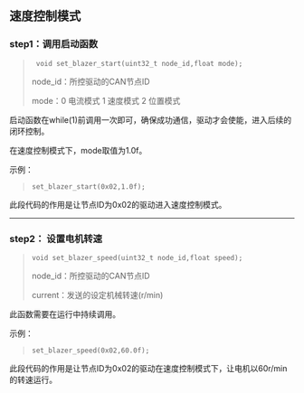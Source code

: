 ## 速度控制模式

### **step1：调用启动函数**

> ```
>  void set_blazer_start(uint32_t node_id,float mode);
> ```
>
> node_id：所控驱动的CAN节点ID
>
> mode：0 电流模式 1 速度模式 2 位置模式

启动函数在while(1)前调用一次即可，确保成功通信，驱动才会使能，进入后续的闭环控制。

在速度控制模式下，mode取值为1.0f。

示例：

> ```
> set_blazer_start(0x02,1.0f);
> ```

此段代码的作用是让节点ID为0x02的驱动进入速度控制模式。

------

### **step2： 设置电机转速**

> ```
> void set_blazer_speed(uint32_t node_id,float speed);
> ```
>
> node_id：所控驱动的CAN节点ID
>
> current：发送的设定机械转速(r/min)

此函数需要在运行中持续调用。

示例：

> ```
> set_blazer_speed(0x02,60.0f);
> ```

此段代码的作用是让节点ID为0x02的驱动在速度控制模式下，让电机以60r/min的转速运行。
